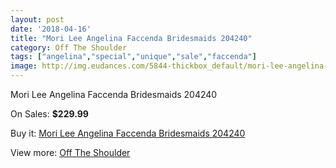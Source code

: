 ```yaml
---
layout: post
date: '2018-04-16'
title: "Mori Lee Angelina Faccenda Bridesmaids 204240"
category: Off The Shoulder
tags: ["angelina","special","unique","sale","faccenda"]
image: http://img.eudances.com/5844-thickbox_default/mori-lee-angelina-faccenda-bridesmaids-204240.jpg
---
```

Mori Lee Angelina Faccenda Bridesmaids 204240

On Sales: **$229.99**
<a href="https://www.eudances.com/en/off-the-shoulder/2054-mori-lee-angelina-faccenda-bridesmaids-204240.html"><amp-img layout="responsive" width="600" height="600" src="//img.eudances.com/5844-thickbox_default/mori-lee-angelina-faccenda-bridesmaids-204240.jpg" alt="Mori Lee Angelina Faccenda Bridesmaids 204240 0" /></a>
<a href="https://www.eudances.com/en/off-the-shoulder/2054-mori-lee-angelina-faccenda-bridesmaids-204240.html"><amp-img layout="responsive" width="600" height="600" src="//img.eudances.com/5846-thickbox_default/mori-lee-angelina-faccenda-bridesmaids-204240.jpg" alt="Mori Lee Angelina Faccenda Bridesmaids 204240 1" /></a>
<a href="https://www.eudances.com/en/off-the-shoulder/2054-mori-lee-angelina-faccenda-bridesmaids-204240.html"><amp-img layout="responsive" width="600" height="600" src="//img.eudances.com/5845-thickbox_default/mori-lee-angelina-faccenda-bridesmaids-204240.jpg" alt="Mori Lee Angelina Faccenda Bridesmaids 204240 2" /></a>

Buy it: [Mori Lee Angelina Faccenda Bridesmaids 204240](https://www.eudances.com/en/off-the-shoulder/2054-mori-lee-angelina-faccenda-bridesmaids-204240.html "Mori Lee Angelina Faccenda Bridesmaids 204240")

View more: [Off The Shoulder](https://www.eudances.com/en/22-off-the-shoulder "Off The Shoulder")